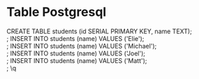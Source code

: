 # Table Postgresql

CREATE TABLE students (id SERIAL PRIMARY KEY, name TEXT);<br/>;
INSERT INTO students (name) VALUES ('Elie');<br/>;
INSERT INTO students (name) VALUES ('Michael');<br/>;
INSERT INTO students (name) VALUES ('Joel');<br/>;
INSERT INTO students (name) VALUES ('Matt');<br/>;
\q